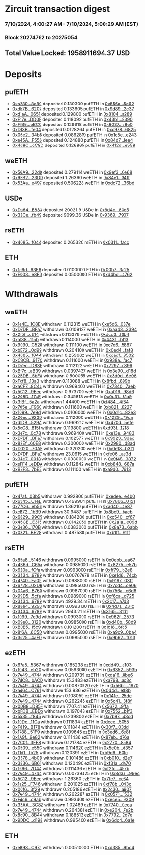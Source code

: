 # Zircuit transaction digest
### 7/10/2024, 4:00:27 AM - 7/10/2024, 5:00:29 AM (EST)
### Block 20274762 to 20275054

## Total Value Locked: 1958911694.37 USD

# Deposits
## pufETH
- [0xa289...8e80](https://etherscan.io/address/0xa289A64DA17A6f93A84d05FdB3Dd5f395fb38e80) deposited 0.130300 pufETH in [0x556a...5c62](https://etherscan.io/tx/0xa289A64DA17A6f93A84d05FdB3Dd5f395fb38e80)
- [0xdb7B...6207](https://etherscan.io/address/0xdb7B6085f099A3f969da8DFbb197D424cBA46207) deposited 0.133605 pufETH in [0x9d89...2c37](https://etherscan.io/tx/0xdb7B6085f099A3f969da8DFbb197D424cBA46207)
- [0xd1aA...0651](https://etherscan.io/address/0xd1aAc515688Ff4325a81E2c19F21dA6f13350651) deposited 0.129800 pufETH in [0x8104...a289](https://etherscan.io/tx/0xd1aAc515688Ff4325a81E2c19F21dA6f13350651)
- [0xF17e...DD0F](https://etherscan.io/address/0xF17edBe44E0cc43D1bE52F698dfBf54D0833DD0F) deposited 0.118092 pufETH in [0x43b1...8390](https://etherscan.io/tx/0xF17edBe44E0cc43D1bE52F698dfBf54D0833DD0F)
- [0xFfB5...eBC0](https://etherscan.io/address/0xFfB54a1032D0Db3ecD6c816202B20c916e99eBC0) deposited 0.129618 pufETH in [0x6037...a8e0](https://etherscan.io/tx/0xFfB54a1032D0Db3ecD6c816202B20c916e99eBC0)
- [0xD13B...fe04](https://etherscan.io/address/0xD13B31dDF6Ae714660984F7A62CB9cE4b18dfe04) deposited 0.0128264 pufETH in [0xc978...6825](https://etherscan.io/tx/0xD13B31dDF6Ae714660984F7A62CB9cE4b18dfe04)
- [0x06e2...34b8](https://etherscan.io/address/0x06e2C35AB9686A31d5DeD05e7d46D9fd579d34b8) deposited 0.0862819 pufETH in [0x1c5e...e243](https://etherscan.io/tx/0x06e2C35AB9686A31d5DeD05e7d46D9fd579d34b8)
- [0xe45A...F556](https://etherscan.io/address/0xe45A0B45a942F132cf6281E00Da92614DF67F556) deposited 0.124880 pufETH in [0x84d7...1ee4](https://etherscan.io/tx/0xe45A0B45a942F132cf6281E00Da92614DF67F556)
- [0x4d8C...cC8C](https://etherscan.io/address/0x4d8C6d6596419C9A7f8ac88dA7a2794b0224cC8C) deposited 0.126865 pufETH in [0x412d...e558](https://etherscan.io/tx/0x4d8C6d6596419C9A7f8ac88dA7a2794b0224cC8C)
## weETH
- [0x56A9...22d9](https://etherscan.io/address/0x56A9F1B09f60575F4FA968E25F3e6c2cec2822d9) deposited 0.279114 weETH in [0x9ef3...0e68](https://etherscan.io/tx/0x56A9F1B09f60575F4FA968E25F3e6c2cec2822d9)
- [0x9EB2...23DD](https://etherscan.io/address/0x9EB24fE24c9A29f7c0ABe282971dCd8aB81923DD) deposited 1.26360 weETH in [0x84e1...34ff](https://etherscan.io/tx/0x9EB24fE24c9A29f7c0ABe282971dCd8aB81923DD)
- [0x52Aa...e497](https://etherscan.io/address/0x52Aa899454998Be5b000Ad077a46Bbe360F4e497) deposited 0.506228 weETH in [0xdc72...36bd](https://etherscan.io/tx/0x52Aa899454998Be5b000Ad077a46Bbe360F4e497)
## USDe
- [0xDa64...E833](https://etherscan.io/address/0xDa64a230FCaA9bF71CAD1cd41a04aB4d1709E833) deposited 20021.9 USDe in [0x6d4c...80e5](https://etherscan.io/tx/0xDa64a230FCaA9bF71CAD1cd41a04aB4d1709E833)
- [0x32Ce...fb49](https://etherscan.io/address/0x32CeB7Ffc5E01Be39Dbd6439133b338d371ffb49) deposited 9099.36 USDe in [0x9369...7907](https://etherscan.io/tx/0x32CeB7Ffc5E01Be39Dbd6439133b338d371ffb49)
## rsETH
- [0x4085...f044](https://etherscan.io/address/0x408570441054B712a9F8b4c96101915C75e3f044) deposited 0.265320 rsETH in [0x0311...facc](https://etherscan.io/tx/0x408570441054B712a9F8b4c96101915C75e3f044)
## ETH
- [0x1d6d...63E6](https://etherscan.io/address/0x1d6dcBA15fC139efa637357a9ff29f32431163E6) deposited 0.0100000 ETH in [0x00b7...3a25](https://etherscan.io/tx/0x1d6dcBA15fC139efa637357a9ff29f32431163E6)
- [0xE003...e8FD](https://etherscan.io/address/0xE003F0340609D901C0aC0903f5F98c9B2704e8FD) deposited 0.0500000 ETH in [0xd4bd...4762](https://etherscan.io/tx/0xE003F0340609D901C0aC0903f5F98c9B2704e8FD)
# Withdrawals
## weETH
- [0x1e4E...1C8E](https://etherscan.io/address/0x1e4E4599D7409E25650A153428F907D012421C8E) withdrawn 0.112315 weETH in [0xe5d6...037e](https://etherscan.io/tx/0x1e4E4599D7409E25650A153428F907D012421C8E)
- [0xD7DF...BFa7](https://etherscan.io/address/0xD7DF7E085214743530afF339aFC420c7c720BFa7) withdrawn 0.0109127 weETH in [0xaa43...3394](https://etherscan.io/tx/0xD7DF7E085214743530afF339aFC420c7c720BFa7)
- [0x2f5f...cE14](https://etherscan.io/address/0x2f5f671a13014960E705d00aa177773F3ed4cE14) withdrawn 0.113378 weETH in [0xdcd3...f6b4](https://etherscan.io/tx/0x2f5f671a13014960E705d00aa177773F3ed4cE14)
- [0xaf38...115b](https://etherscan.io/address/0xaf381Bf95790C45141861b5A8EB5d4968BA4115b) withdrawn 0.114000 weETH in [0x4431...bf13](https://etherscan.io/tx/0xaf381Bf95790C45141861b5A8EB5d4968BA4115b)
- [0x9090...C528](https://etherscan.io/address/0x90900A1a5C2D314CaE49982302482A4e3b56C528) withdrawn 0.111100 weETH in [0xc7d6...5887](https://etherscan.io/tx/0x90900A1a5C2D314CaE49982302482A4e3b56C528)
- [0xbE72...0d99](https://etherscan.io/address/0xbE72578b620C7B7dA5e1497768353673DFc80d99) withdrawn 0.204100 weETH in [0x0ed4...faf8](https://etherscan.io/tx/0xbE72578b620C7B7dA5e1497768353673DFc80d99)
- [0x4085...f044](https://etherscan.io/address/0x408570441054B712a9F8b4c96101915C75e3f044) withdrawn 0.259662 weETH in [0xcadf...9502](https://etherscan.io/tx/0x408570441054B712a9F8b4c96101915C75e3f044)
- [0xC8CB...917C](https://etherscan.io/address/0xC8CBbD22782cdf0A6e137005685318A6C3Fa917C) withdrawn 0.111600 weETH in [0x938a...fac7](https://etherscan.io/tx/0xC8CBbD22782cdf0A6e137005685318A6C3Fa917C)
- [0xD7ec...D83E](https://etherscan.io/address/0xD7ecA35267bC2bB2278B176D392bb4b3B4cED83E) withdrawn 0.112122 weETH in [0x7297...c896](https://etherscan.io/tx/0xD7ecA35267bC2bB2278B176D392bb4b3B4cED83E)
- [0xBf7c...aB39](https://etherscan.io/address/0xBf7c7e56907c19b40A3620e0bfc0a37154EdaB39) withdrawn 0.0397437 weETH in [0x3e90...d18d](https://etherscan.io/tx/0xBf7c7e56907c19b40A3620e0bfc0a37154EdaB39)
- [0x2BDE...5bF8](https://etherscan.io/address/0x2BDEfee7740bB082C92Fe30Bd35eD3F114845bF8) withdrawn 0.500055 weETH in [0x3d9d...6e98](https://etherscan.io/tx/0x2BDEfee7740bB082C92Fe30Bd35eD3F114845bF8)
- [0xFcf8...13a3](https://etherscan.io/address/0xFcf8f4c5Ab18E9aAcA1E18EeA1d4Ff78C44013a3) withdrawn 0.113088 weETH in [0x8fbd...899b](https://etherscan.io/tx/0xFcf8f4c5Ab18E9aAcA1E18EeA1d4Ff78C44013a3)
- [0xaCF7...8C4c](https://etherscan.io/address/0xaCF7173065bEbd75E1f74d351E18049396e38C4c) withdrawn 0.969400 weETH in [0x7340...7aeb](https://etherscan.io/tx/0xaCF7173065bEbd75E1f74d351E18049396e38C4c)
- [0x5C12...9Eed](https://etherscan.io/address/0x5C127CcDD428AC57A1ffF2ec4BC1cD00dbBC9Eed) withdrawn 0.973700 weETH in [0xa016...98d6](https://etherscan.io/tx/0x5C127CcDD428AC57A1ffF2ec4BC1cD00dbBC9Eed)
- [0x208D...17cE](https://etherscan.io/address/0x208Db84967f0932d14d7a72f34c6Ab2AE17017cE) withdrawn 0.345813 weETH in [0x0c31...81a9](https://etherscan.io/tx/0x208Db84967f0932d14d7a72f34c6Ab2AE17017cE)
- [0x3fBf...5a2a](https://etherscan.io/address/0x3fBf9A8Ab6c8e87017E26D203672711BbC7A5a2a) withdrawn 1.44400 weETH in [0xf484...4f84](https://etherscan.io/tx/0x3fBf9A8Ab6c8e87017E26D203672711BbC7A5a2a)
- [0x705e...F960](https://etherscan.io/address/0x705e1E6CD17c5609c27c386fb1de298945e7F960) withdrawn 0.111600 weETH in [0xb821...8227](https://etherscan.io/tx/0x705e1E6CD17c5609c27c386fb1de298945e7F960)
- [0x1099...7e9d](https://etherscan.io/address/0x1099Dee69872ABCc57397072782f111d8aFB7e9d) withdrawn 0.0106000 weETH in [0x0d1c...82e3](https://etherscan.io/tx/0x1099Dee69872ABCc57397072782f111d8aFB7e9d)
- [0x26ec...923D](https://etherscan.io/address/0x26ec3EAF2c0F6d719efa9EbDfEc433f70015923D) withdrawn 0.112600 weETH in [0x1229...79ca](https://etherscan.io/tx/0x26ec3EAF2c0F6d719efa9EbDfEc433f70015923D)
- [0xdfDB...529A](https://etherscan.io/address/0xdfDBfBd76Ef452C403C86C7861383D3dB1Ca529A) withdrawn 0.969212 weETH in [0x470d...5efe](https://etherscan.io/tx/0xdfDBfBd76Ef452C403C86C7861383D3dB1Ca529A)
- [0x5cC8...815f](https://etherscan.io/address/0x5cC8f13128532555F77aC61B931E954f855E815f) withdrawn 0.119800 weETH in [0xd93f...1218](https://etherscan.io/tx/0x5cC8f13128532555F77aC61B931E954f855E815f)
- [0x3e7c...0c78](https://etherscan.io/address/0x3e7cc9760e26aab8F4108Aeb011E487AE8E60c78) withdrawn 0.969400 weETH in [0xe13e...9483](https://etherscan.io/tx/0x3e7cc9760e26aab8F4108Aeb011E487AE8E60c78)
- [0xD7DF...BFa7](https://etherscan.io/address/0xD7DF7E085214743530afF339aFC420c7c720BFa7) withdrawn 0.102577 weETH in [0x9923...9dac](https://etherscan.io/tx/0xD7DF7E085214743530afF339aFC420c7c720BFa7)
- [0x82Ef...60E8](https://etherscan.io/address/0x82Ef49E7186ff96a7BD87302A81c74b84F7b60E8) withdrawn 0.300000 weETH in [0x2980...d8ad](https://etherscan.io/tx/0x82Ef49E7186ff96a7BD87302A81c74b84F7b60E8)
- [0xD020...70AF](https://etherscan.io/address/0xD020756eC0D08b6C1B300EfEe33197fdC2Af70AF) withdrawn 0.320200 weETH in [0x0e18...b3f1](https://etherscan.io/tx/0xD020756eC0D08b6C1B300EfEe33197fdC2Af70AF)
- [0xD7DF...BFa7](https://etherscan.io/address/0xD7DF7E085214743530afF339aFC420c7c720BFa7) withdrawn 23.0615 weETH in [0xfe06...ae3d](https://etherscan.io/tx/0xD7DF7E085214743530afF339aFC420c7c720BFa7)
- [0x34e7...0013](https://etherscan.io/address/0x34e71e6071b35AF8E6D131358cb0f2F54B820013) withdrawn 0.0330000 weETH in [0x9f45...3872](https://etherscan.io/tx/0x34e71e6071b35AF8E6D131358cb0f2F54B820013)
- [0xeFF4...eDDA](https://etherscan.io/address/0xeFF406a18F74FD272179a23a2E59F10741DFeDDA) withdrawn 0.112842 weETH in [0xb848...687a](https://etherscan.io/tx/0xeFF406a18F74FD272179a23a2E59F10741DFeDDA)
- [0xB3F3...7bE3](https://etherscan.io/address/0xB3F38372A5a7C508A38bDFC4f68e735F47857bE3) withdrawn 0.111100 weETH in [0xa9d0...7613](https://etherscan.io/tx/0xB3F38372A5a7C508A38bDFC4f68e735F47857bE3)
## pufETH
- [0x47af...03b5](https://etherscan.io/address/0x47afa8560340DAc326be802abaCC72853F0503b5) withdrawn 0.992800 pufETH in [0xedee...e4b0](https://etherscan.io/tx/0x47afa8560340DAc326be802abaCC72853F0503b5)
- [0x6545...C1eD](https://etherscan.io/address/0x6545a30A8F58E7EEaFA8d340889c9242E200C1eD) withdrawn 0.499904 pufETH in [0x7806...0151](https://etherscan.io/tx/0x6545a30A8F58E7EEaFA8d340889c9242E200C1eD)
- [0x77C6...eb56](https://etherscan.io/address/0x77C6bBBdD5C6D1E95B5Cdf291F07227f2836eb56) withdrawn 1.36210 pufETH in [0xad40...4e87](https://etherscan.io/tx/0x77C6bBBdD5C6D1E95B5Cdf291F07227f2836eb56)
- [0xcB72...1bB9](https://etherscan.io/address/0xcB726F13479963934E91b6F34b6E87eC69c21bB9) withdrawn 30.9487 pufETH in [0x8bc9...bacb](https://etherscan.io/tx/0xcB726F13479963934E91b6F34b6E87eC69c21bB9)
- [0x6829...99C5](https://etherscan.io/address/0x68292357E9b0B35E08861CcDb53290BDB92999C5) withdrawn 0.184200 pufETH in [0xc540...cf67](https://etherscan.io/tx/0x68292357E9b0B35E08861CcDb53290BDB92999C5)
- [0x46CE...E315](https://etherscan.io/address/0x46CE1BF1e7387D13eF390EDB7DC7896e699EE315) withdrawn 0.0142059 pufETH in [0x2a1a...e09d](https://etherscan.io/tx/0x46CE1BF1e7387D13eF390EDB7DC7896e699EE315)
- [0x3e36...170B](https://etherscan.io/address/0x3e367c55B97f6D63fd9a4289796B20d4428C170B) withdrawn 0.0383000 pufETH in [0x8a73...6abb](https://etherscan.io/tx/0x3e367c55B97f6D63fd9a4289796B20d4428C170B)
- [0x0321...BE28](https://etherscan.io/address/0x03212b961Da1CB778C17104bD90E6E20D6eEBE28) withdrawn 0.487580 pufETH in [0xb1ff...911f](https://etherscan.io/tx/0x03212b961Da1CB778C17104bD90E6E20D6eEBE28)
## rsETH
- [0x85a8...5146](https://etherscan.io/address/0x85a865D9Ce58E147b61F320A4DC0Ee6fa5fC5146) withdrawn 0.0995000 rsETH in [0x0ebb...aa67](https://etherscan.io/tx/0x85a865D9Ce58E147b61F320A4DC0Ee6fa5fC5146)
- [0x4B6d...C65a](https://etherscan.io/address/0x4B6dEAE88Bb93F013899E88AD64B2e0B9C7cC65a) withdrawn 0.0985000 rsETH in [0x8275...e57b](https://etherscan.io/tx/0x4B6dEAE88Bb93F013899E88AD64B2e0B9C7cC65a)
- [0x620a...fCfa](https://etherscan.io/address/0x620aDb37b616204CD664Ee0C498aD964D99EfCfa) withdrawn 0.0993000 rsETH in [0xff79...b2e8](https://etherscan.io/tx/0x620aDb37b616204CD664Ee0C498aD964D99EfCfa)
- [0x3434...9789](https://etherscan.io/address/0x34349c5569e7B846c3558961552D2202760A9789) withdrawn 0.00767678 rsETH in [0xe1d6...74cb](https://etherscan.io/tx/0x34349c5569e7B846c3558961552D2202760A9789)
- [0x4740...Ea09](https://etherscan.io/address/0x4740Dc524d547Cee5995AD93009c90AdFb92Ea09) withdrawn 0.0988000 rsETH in [0x9197...03ff](https://etherscan.io/tx/0x4740Dc524d547Cee5995AD93009c90AdFb92Ea09)
- [0x6728...02D6](https://etherscan.io/address/0x6728b48Ca779fd829416fB698aBc28Ac419b02D6) withdrawn 0.0985000 rsETH in [0x7cd4...ce06](https://etherscan.io/tx/0x6728b48Ca779fd829416fB698aBc28Ac419b02D6)
- [0x0Aa6...B760](https://etherscan.io/address/0x0Aa68af897c21a5804A8cc6f024d276BaA87B760) withdrawn 0.0987000 rsETH in [0x756a...c6d6](https://etherscan.io/tx/0x0Aa68af897c21a5804A8cc6f024d276BaA87B760)
- [0x99D5...5cfa](https://etherscan.io/address/0x99D5739a8d655d85DF54abDD414532F344A35cfa) withdrawn 0.0989000 rsETH in [0xf6ca...d725](https://etherscan.io/tx/0x99D5739a8d655d85DF54abDD414532F344A35cfa)
- [0x3434...9789](https://etherscan.io/address/0x34349c5569e7B846c3558961552D2202760A9789) withdrawn 4929.34 rsETH in [0x2c17...a7d3](https://etherscan.io/tx/0x34349c5569e7B846c3558961552D2202760A9789)
- [0x88e4...9293](https://etherscan.io/address/0x88e4ed76Ab146AB4F9fe9BF1DeB974AEF83e9293) withdrawn 0.0993130 rsETH in [0x4d71...231c](https://etherscan.io/tx/0x88e4ed76Ab146AB4F9fe9BF1DeB974AEF83e9293)
- [0x3434...9789](https://etherscan.io/address/0x34349c5569e7B846c3558961552D2202760A9789) withdrawn 2943.21 rsETH in [0x3165...31d1](https://etherscan.io/tx/0x34349c5569e7B846c3558961552D2202760A9789)
- [0x1099...7e9d](https://etherscan.io/address/0x1099Dee69872ABCc57397072782f111d8aFB7e9d) withdrawn 0.0993000 rsETH in [0x962f...2573](https://etherscan.io/tx/0x1099Dee69872ABCc57397072782f111d8aFB7e9d)
- [0x09e8...3120](https://etherscan.io/address/0x09e8FE122B88A295fA997c810b9aE82AeD543120) withdrawn 0.0985000 rsETH in [0xd40b...58d9](https://etherscan.io/tx/0x09e8FE122B88A295fA997c810b9aE82AeD543120)
- [0xB0E5...15c9](https://etherscan.io/address/0xB0E552E4845Eed97FA18F1364f4420EE81d415c9) withdrawn 0.101200 rsETH in [0x1c18...6fc5](https://etherscan.io/tx/0xB0E552E4845Eed97FA18F1364f4420EE81d415c9)
- [0x8f6A...6C5D](https://etherscan.io/address/0x8f6A6797480eD69ab0B6e4d82331bB3467c36C5D) withdrawn 0.0995000 rsETH in [0xa9c9...0ba4](https://etherscan.io/tx/0x8f6A6797480eD69ab0B6e4d82331bB3467c36C5D)
- [0x3c25...4aFD](https://etherscan.io/address/0x3c25669738DCd9E3652b18B6F869eA1680c34aFD) withdrawn 0.0985000 rsETH in [0x9b62...f013](https://etherscan.io/tx/0x3c25669738DCd9E3652b18B6F869eA1680c34aFD)
## ezETH
- [0x67a5...5367](https://etherscan.io/address/0x67a5f9F50f2683265A24337287e8CF604e2f5367) withdrawn 0.185238 ezETH in [0xdd49...e103](https://etherscan.io/tx/0x67a5f9F50f2683265A24337287e8CF604e2f5367)
- [0xf043...eb20](https://etherscan.io/address/0xf04391Ee6B98d293ebb07eAD797F6cF42583eb20) withdrawn 0.0593000 ezETH in [0x6352...593b](https://etherscan.io/tx/0xf04391Ee6B98d293ebb07eAD797F6cF42583eb20)
- [0x7A49...4744](https://etherscan.io/address/0x7A493Be5c2ce014cD049Bf178a1ac0Db1B434744) withdrawn 0.209739 ezETH in [0xda16...8be6](https://etherscan.io/tx/0x7A493Be5c2ce014cD049Bf178a1ac0Db1B434744)
- [0x7dC8...bACD](https://etherscan.io/address/0x7dC8E320b896bCeAC0D88779Cfe94B934E73bACD) withdrawn 15.3483 ezETH in [0xa798...ac3c](https://etherscan.io/tx/0x7dC8E320b896bCeAC0D88779Cfe94B934E73bACD)
- [0x7A49...4744](https://etherscan.io/address/0x7A493Be5c2ce014cD049Bf178a1ac0Db1B434744) withdrawn 0.00870920 ezETH in [0x56bc...1970](https://etherscan.io/tx/0x7A493Be5c2ce014cD049Bf178a1ac0Db1B434744)
- [0xad64...C761](https://etherscan.io/address/0xad6452a9b8F10b0fE084C83c396ABAe96411C761) withdrawn 153.936 ezETH in [0x0d4d...e88b](https://etherscan.io/tx/0xad6452a9b8F10b0fE084C83c396ABAe96411C761)
- [0x7A49...4744](https://etherscan.io/address/0x7A493Be5c2ce014cD049Bf178a1ac0Db1B434744) withdrawn 0.108059 ezETH in [0x141e...25de](https://etherscan.io/tx/0x7A493Be5c2ce014cD049Bf178a1ac0Db1B434744)
- [0x7A49...4744](https://etherscan.io/address/0x7A493Be5c2ce014cD049Bf178a1ac0Db1B434744) withdrawn 0.262246 ezETH in [0x5c41...3f8f](https://etherscan.io/tx/0x7A493Be5c2ce014cD049Bf178a1ac0Db1B434744)
- [0x0DB8...D85F](https://etherscan.io/address/0x0DB87155511f190034a2b73D98F699bFeBFbD85F) withdrawn 7707.41 ezETH in [0x5672...9ffa](https://etherscan.io/tx/0x0DB87155511f190034a2b73D98F699bFeBFbD85F)
- [0xbFDB...EBDb](https://etherscan.io/address/0xbFDB93d81663890afF79A45b130649019861EBDb) withdrawn 0.197048 ezETH in [0x7552...b1f3](https://etherscan.io/tx/0xbFDB93d81663890afF79A45b130649019861EBDb)
- [0x5535...f845](https://etherscan.io/address/0x5535C48511FaA34bC3666f385b9B3aB93a65f845) withdrawn 0.239800 ezETH in [0x7b97...43cd](https://etherscan.io/tx/0x5535C48511FaA34bC3666f385b9B3aB93a65f845)
- [0x10Dc...11Ca](https://etherscan.io/address/0x10Dc8E939Cc07846d74CF1B634f857d08A8011Ca) withdrawn 0.111834 ezETH in [0xdcce...5055](https://etherscan.io/tx/0x10Dc8E939Cc07846d74CF1B634f857d08A8011Ca)
- [0xF819...B178](https://etherscan.io/address/0xF819481153032EccA0d27dC3dbDa90Fc9de6B178) withdrawn 0.111844 ezETH in [0x30f7...03dd](https://etherscan.io/tx/0xF819481153032EccA0d27dC3dbDa90Fc9de6B178)
- [0x1788...51F9](https://etherscan.io/address/0x1788b378d54439C4e725c3a03768686D7C0351F9) withdrawn 0.109645 ezETH in [0x3ed6...6e8f](https://etherscan.io/tx/0x1788b378d54439C4e725c3a03768686D7C0351F9)
- [0x1A9f...9e82](https://etherscan.io/address/0x1A9fB017132E1aF9565a5eF607892B0247D19e82) withdrawn 0.111436 ezETH in [0x87eb...d76a](https://etherscan.io/tx/0x1A9fB017132E1aF9565a5eF607892B0247D19e82)
- [0x7C0f...3FF8](https://etherscan.io/address/0x7C0fa8E083D3970b1373DD40Af8d8dDaa4cd3FF8) withdrawn 0.121784 ezETH in [0x2770...8584](https://etherscan.io/tx/0x7C0fa8E083D3970b1373DD40Af8d8dDaa4cd3FF8)
- [0x0509...e55C](https://etherscan.io/address/0x0509e12fA1233707387888873A54F9c2d96fe55C) withdrawn 0.114620 ezETH in [0x5e0b...d357](https://etherscan.io/tx/0x0509e12fA1233707387888873A54F9c2d96fe55C)
- [0x11d1...fb25](https://etherscan.io/address/0x11d1b01f4E221C7020ADfC9D2D8C6410cD7efb25) withdrawn 0.120391 ezETH in [0xb9d6...60fc](https://etherscan.io/tx/0x11d1b01f4E221C7020ADfC9D2D8C6410cD7efb25)
- [0x3378...4b0D](https://etherscan.io/address/0x33785E50eEB7A9f50F8CB3f62A2afD39F7864b0D) withdrawn 0.101486 ezETH in [0xb010...d2e7](https://etherscan.io/tx/0x33785E50eEB7A9f50F8CB3f62A2afD39F7864b0D)
- [0x3836...6B61](https://etherscan.io/address/0x38365a973ad244C3Cb76D97b46Caff9A68Fd6B61) withdrawn 0.120490 ezETH in [0xf31a...da70](https://etherscan.io/tx/0x38365a973ad244C3Cb76D97b46Caff9A68Fd6B61)
- [0x1696...7D44](https://etherscan.io/address/0x1696737962E07FaB08a1aebf033436Cd5C0f7D44) withdrawn 0.111436 ezETH in [0xf2fc...457b](https://etherscan.io/tx/0x1696737962E07FaB08a1aebf033436Cd5C0f7D44)
- [0x7A49...4744](https://etherscan.io/address/0x7A493Be5c2ce014cD049Bf178a1ac0Db1B434744) withdrawn 0.00739425 ezETH in [0x8d3a...99ec](https://etherscan.io/tx/0x7A493Be5c2ce014cD049Bf178a1ac0Db1B434744)
- [0x5C12...9Eed](https://etherscan.io/address/0x5C127CcDD428AC57A1ffF2ec4BC1cD00dbBC9Eed) withdrawn 1.26360 ezETH in [0x7fe7...ce34](https://etherscan.io/tx/0x5C127CcDD428AC57A1ffF2ec4BC1cD00dbBC9Eed)
- [0x1a25...F746](https://etherscan.io/address/0x1a25D2e22289d4d49a98b9e5b4ed7383B106F746) withdrawn 0.201025 ezETH in [0xf78b...043c](https://etherscan.io/tx/0x1a25D2e22289d4d49a98b9e5b4ed7383B106F746)
- [0x00f6...3f29](https://etherscan.io/address/0x00f697fDF008cDdf84B57A6F1dd88E6AE5CD3f29) withdrawn 0.205186 ezETH in [0x2c30...a907](https://etherscan.io/tx/0x00f697fDF008cDdf84B57A6F1dd88E6AE5CD3f29)
- [0x7A49...4744](https://etherscan.io/address/0x7A493Be5c2ce014cD049Bf178a1ac0Db1B434744) withdrawn 0.262287 ezETH in [0x0571...1532](https://etherscan.io/tx/0x7A493Be5c2ce014cD049Bf178a1ac0Db1B434744)
- [0xFdc6...c9ab](https://etherscan.io/address/0xFdc6DE04c045b162D05c1182B5Cf1cCbF90Bc9ab) withdrawn 0.993400 ezETH in [0xece5...9309](https://etherscan.io/tx/0xFdc6DE04c045b162D05c1182B5Cf1cCbF90Bc9ab)
- [0x33AA...3C82](https://etherscan.io/address/0x33AA887cd070EeBa4ee3B60372Cbbf8E2F793C82) withdrawn 1.02489 ezETH in [0x7740...0eca](https://etherscan.io/tx/0x33AA887cd070EeBa4ee3B60372Cbbf8E2F793C82)
- [0x7A49...4744](https://etherscan.io/address/0x7A493Be5c2ce014cD049Bf178a1ac0Db1B434744) withdrawn 0.264381 ezETH in [0xe204...7e2b](https://etherscan.io/tx/0x7A493Be5c2ce014cD049Bf178a1ac0Db1B434744)
- [0x8c90...8B44](https://etherscan.io/address/0x8c902e4296CfBcaa925cdFc6Ea49D54ecFeb8B44) withdrawn 0.188513 ezETH in [0x7792...2d7e](https://etherscan.io/tx/0x8c902e4296CfBcaa925cdFc6Ea49D54ecFeb8B44)
- [0x9DDC...d198](https://etherscan.io/address/0x9DDC64Dd501902fa441f2Dd5075eFfbBBe18d198) withdrawn 0.995400 ezETH in [0x6dc4...6a1e](https://etherscan.io/tx/0x9DDC64Dd501902fa441f2Dd5075eFfbBBe18d198)
## ETH
- [0xeB93...C97a](https://etherscan.io/address/0xeB939516A1f91c2D386d435f3AdE8ac396E5C97a) withdrawn 0.00510000 ETH in [0xd385...9bc4](https://etherscan.io/tx/0xeB939516A1f91c2D386d435f3AdE8ac396E5C97a)
